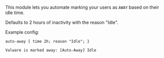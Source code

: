 This module lets you automate marking your users as `AWAY` based on their idle time.

Defaults to 2 hours of inactivity with the reason "Idle".

Example config:

`auto-away { time 2h; reason "Idle"; }`


`Valware is marked away: [Auto-Away] Idle`
